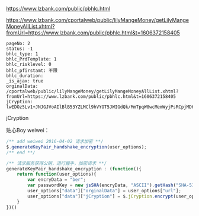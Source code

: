 
https://www.lzbank.com/public/pbhlc.html




https://www.lzbank.com/cportalweb/public/lilyMangeMoney/getLilyMangeMoneyAllList.xhtml?fromUrl=https://www.lzbank.com/public/pbhlc.html&t=1606372158405
```text
pageNo: 2
status: -1
bhlc_type: 1
bhlc_PrdTemplate: 1
bhlc_risklevel: 0
bhlc_pfirstamt: 不限
bhlc_duration: 
_is_ajax: true
orginalData: /cportalweb/public/lilyMangeMoney/getLilyMangeMoneyAllList.xhtml?fromUrl=https://www.lzbank.com/public/pbhlc.html&t=1606372158405
jCryption: lwEDOz5Lv1+JNJGJVoAIlBlB53YZLMCl9hVYOT5JWIGdQk/MmTpqW0wcMemWyjPsRCpjMD6i4sC/1XOK5o78PKypTelv0JDOqpB3KYmJwP62goPOVyqcM3kUL4Y063dzONDUYQUcbngTcQRkxe+1pR8CGKySuJ/XM6VH1xTUVRTz7vpUMpPUKII=
```


jCryption


贴心Boy weiwei： 
```js
/** add weiwei 2016-04-02 请求加密 **/
$.generateKeyPair_handshake_encryption(user_options);
/** end **/
```

```js
/** 请求服务获得公钥，进行握手，加密请求 **/
generateKeyPair_handshake_encryption : (function(){
    return function(user_options){
        var encryData = "ber";
        var passwordKey = new jsSHA(encryData, "ASCII").getHash("SHA-512", "HEX");
        user_options["data"]["orginalData"] = user_options["url"];
        user_options["data"]["jCryption"] = $.jCryption.encrypt(user_options["url"], passwordKey);
    }
})()
```




